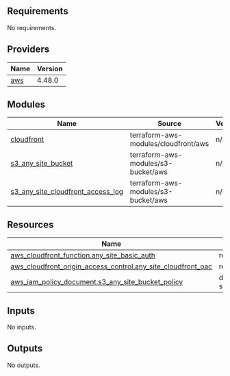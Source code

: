 ## Requirements

No requirements.

## Providers

| Name                                              | Version |
|---------------------------------------------------|---------|
| <a name="provider_aws"></a> [aws](#provider\_aws) | 4.48.0  |

## Modules

| Name                                                                                                                                              | Source                               | Version |
|---------------------------------------------------------------------------------------------------------------------------------------------------|--------------------------------------|---------|
| <a name="module_cloudfront"></a> [cloudfront](#module\_cloudfront)                                                                                | terraform-aws-modules/cloudfront/aws | n/a     |
| <a name="module_s3_any_site_bucket"></a> [s3\_any\_site\_bucket](#module\_s3\_any\_site\_bucket)                                                  | terraform-aws-modules/s3-bucket/aws  | n/a     |
| <a name="module_s3_any_site_cloudfront_access_log"></a> [s3\_any\_site\_cloudfront\_access\_log](#module\_s3\_any\_site\_cloudfront\_access\_log) | terraform-aws-modules/s3-bucket/aws  | n/a     |

## Resources

| Name                                                                                                                                                                         | Type        |
|------------------------------------------------------------------------------------------------------------------------------------------------------------------------------|-------------|
| [aws_cloudfront_function.any_site_basic_auth](https://registry.terraform.io/providers/hashicorp/aws/latest/docs/resources/cloudfront_function)                               | resource    |
| [aws_cloudfront_origin_access_control.any_site_cloudfront_oac](https://registry.terraform.io/providers/hashicorp/aws/latest/docs/resources/cloudfront_origin_access_control) | resource    |
| [aws_iam_policy_document.s3_any_site_bucket_policy](https://registry.terraform.io/providers/hashicorp/aws/latest/docs/data-sources/iam_policy_document)                      | data source |

## Inputs

No inputs.

## Outputs

No outputs.
